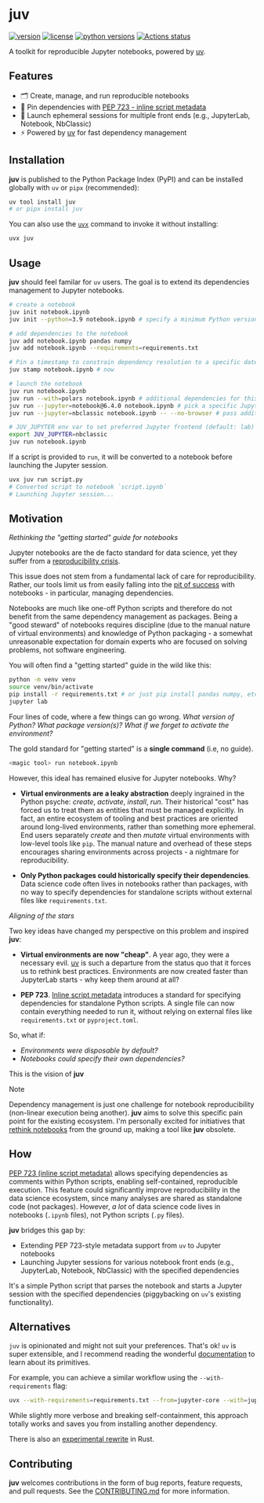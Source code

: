 # juv

[![version](https://img.shields.io/pypi/v/juv.svg?labelColor=0273B7&color=0C3141)](https://pypi.org/pypi/juv)
[![license](https://img.shields.io/pypi/l/juv.svg)](https://github.com/manzt/juv/blob/main/LICENSE)
[![python versions](https://img.shields.io/pypi/pyversions/juv.svg)](https://pypi.python.org/pypi/juv)
[![Actions status](https://github.com/manzt/juv/actions/workflows/ci.yml/badge.svg)](https://github.com/manzt/juv/actions)

A toolkit for reproducible Jupyter notebooks, powered by [uv](https://docs.astral.sh/uv/).

## Features

- 🗂️ Create, manage, and run reproducible notebooks
- 📌 Pin dependencies with [PEP 723 - inline script metadata](https://peps.python.org/pep-0723)
- 🚀 Launch ephemeral sessions for multiple front ends (e.g., JupyterLab, Notebook, NbClassic)
- ⚡ Powered by [uv](https://docs.astral.sh/uv/) for fast dependency management

## Installation

**juv** is published to the Python Package Index (PyPI) and can be installed
globally with `uv` or `pipx` (recommended):

```sh
uv tool install juv
# or pipx install juv
```

You can also use the [`uvx`](https://docs.astral.sh/uv/guides/tools/) command
to invoke it without installing:

```sh
uvx juv
```

## Usage

**juv** should feel familar for `uv` users. The goal is to extend its
dependencies management to Jupyter notebooks.

```sh
# create a notebook
juv init notebook.ipynb
juv init --python=3.9 notebook.ipynb # specify a minimum Python version

# add dependencies to the notebook
juv add notebook.ipynb pandas numpy
juv add notebook.ipynb --requirements=requirements.txt

# Pin a timestamp to constrain dependency resolution to a specific date
juv stamp notebook.ipynb # now

# launch the notebook
juv run notebook.ipynb
juv run --with=polars notebook.ipynb # additional dependencies for this session (not saved)
juv run --jupyter=notebook@6.4.0 notebook.ipynb # pick a specific Jupyter frontend
juv run --jupyter=nbclassic notebook.ipynb -- --no-browser # pass additional arguments to Jupyter

# JUV_JUPYTER env var to set preferred Jupyter frontend (default: lab)
export JUV_JUPYTER=nbclassic
juv run notebook.ipynb
```

If a script is provided to `run`, it will be converted to a notebook before
launching the Jupyter session.

```sh
uvx juv run script.py
# Converted script to notebook `script.ipynb`
# Launching Jupyter session...
```

## Motivation

_Rethinking the "getting started" guide for notebooks_

Jupyter notebooks are the de facto standard for data science, yet they suffer
from a [reproducibility
crisis](https://leomurta.github.io/papers/pimentel2019a.pdf).

This issue does not stem from a fundamental lack of care for reproducibility.
Rather, our tools limit us from easily falling into the [pit of
success](https://blog.codinghorror.com/falling-into-the-pit-of-success) with
notebooks - in particular, managing dependencies.

Notebooks are much like one-off Python scripts and therefore do not benefit
from the same dependency management as packages. Being a "good steward" of
notebooks requires discipline (due to the manual nature of virtual
environments) and knowledge of Python packaging - a somewhat unreasonable
expectation for domain experts who are focused on solving problems, not
software engineering.

You will often find a "getting started" guide in the wild like this:

```sh
python -m venv venv
source venv/bin/activate
pip install -r requirements.txt # or just pip install pandas numpy, etc
jupyter lab
```

Four lines of code, where a few things can go wrong. _What version of Python?_
_What package version(s)?_ _What if we forget to activate the environment?_

The gold standard for "getting started" is a **single command** (i.e, no
guide).

```sh
<magic tool> run notebook.ipynb
```

However, this ideal has remained elusive for Jupyter notebooks. Why?

- **Virtual environments are a leaky abstraction** deeply ingrained in the
Python psyche: _create_, _activate_, _install_, _run_. Their historical "cost"
has forced us to treat them as entities that must be managed explicitly. In
fact, an entire ecosystem of tooling and best practices are oriented around
long-lived environments, rather than something more ephemeral. End users
separately _create_ and then _mutate_ virtual environments with low-level tools
like `pip`. The manual nature and overhead of these steps encourages sharing
environments across projects - a nightmare for reproducibility.

- **Only Python packages could historically specify their dependencies**. Data
science code often lives in notebooks rather than packages, with no way to
specify dependencies for standalone scripts without external files like
`requirements.txt`.

*Aligning of the stars*

Two key ideas have changed my perspective on this problem and inspired **juv**:

- **Virtual environments are now "cheap"**. A year ago, they were a necessary
evil. [uv](https://peps.python.org/pep-0723/) is such a departure from the
status quo that it forces us to rethink best practices. Environments are now
created faster than JupyterLab starts - why keep them around at all?

- **PEP 723**. [Inline script metadata](https://peps.python.org/pep-0723/)
introduces a standard for specifying dependencies for standalone Python
scripts. A single file can now contain everything needed to run it, without
relying on external files like `requirements.txt` or `pyproject.toml`.

So, what if:

- _Environments were disposable by default?_
- _Notebooks could specify their own dependencies?_

This is the vision of **juv**

> [!NOTE]
> Dependency management is just one challenge for notebook reproducibility
> (non-linear execution being another). **juv** aims to solve this specific
> pain point for the existing ecosystem. I'm personally excited for initiatives
> that [rethink notebooks](https://marimo.io/blog/lessons-learned) from the
> ground up, making a tool like **juv** obsolete.

## How

[PEP 723 (inline script metadata)](https://peps.python.org/pep-0723) allows
specifying dependencies as comments within Python scripts, enabling
self-contained, reproducible execution. This feature could significantly
improve reproducibility in the data science ecosystem, since many analyses are
shared as standalone code (not packages). However, _a lot_ of data science code
lives in notebooks (`.ipynb` files), not Python scripts (`.py` files).

**juv** bridges this gap by:

- Extending PEP 723-style metadata support from `uv` to Jupyter notebooks
- Launching Jupyter sessions for various notebook front ends (e.g., JupyterLab, Notebook, NbClassic) with the specified dependencies

It's a simple Python script that parses the notebook and starts a Jupyter
session with the specified dependencies (piggybacking on `uv`'s existing
functionality).

## Alternatives

`juv` is opinionated and might not suit your preferences. That's ok! `uv` is
super extensible, and I recommend reading the wonderful
[documentation](https://docs.astral.sh/uv) to learn about its primitives.

For example, you can achieve a similar workflow using the `--with-requirements`
flag:

```sh
uvx --with-requirements=requirements.txt --from=jupyter-core --with=jupyterlab jupyter lab notebook.ipynb
```

While slightly more verbose and breaking self-containment, this approach
totally works and saves you from installing another dependency.

There is also an [experimental rewrite](https://github.com/manzt/juv-rs) in
Rust.

## Contributing

**juv** welcomes contributions in the form of bug reports, feature requests,
and pull requests. See the [CONTRIBUTING.md](./CONTRIBUTING.md) for more
information.
